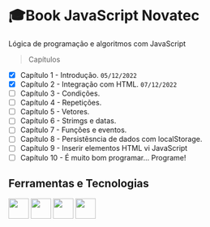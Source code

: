 # 🎓Book JavaScript Novatec
Lógica de programação e algoritmos com JavaScript

> Capítulos
- [x] Capítulo 1 - Introdução. ``` 05/12/2022 ```
- [x] Capítulo 2 - Integração com HTML. ``` 07/12/2022 ```
- [ ] Capítulo 3 - Condições. 
- [ ] Capítulo 4 - Repetições.
- [ ] Capítulo 5 - Vetores.
- [ ] Capítulo 6 - Strimgs e datas.
- [ ] Capítulo 7 - Funções e eventos.
- [ ] Capítulo 8 - Persistêsncia de dados com localStorage.
- [ ] Capítulo 9 - Inserir elementos HTML vi JavaScript
- [ ] Capítulo 10 - É muito bom programar... Programe!

## Ferramentas e Tecnologias

<img src="https://cdn.jsdelivr.net/gh/devicons/devicon/icons/visualstudio/visualstudio-plain.svg" width="40" height="40"/> <img src="https://cdn.jsdelivr.net/gh/devicons/devicon/icons/javascript/javascript-original.svg" width="40" height="40"/> <img src="https://cdn.jsdelivr.net/gh/devicons/devicon/icons/html5/html5-original.svg" width="40" height="40"/> <img src="https://cdn.jsdelivr.net/gh/devicons/devicon/icons/css3/css3-original.svg" width="40" height="40"/>